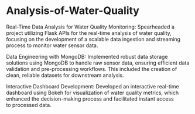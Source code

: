 # Analysis-of-Water-Quality
Real-Time Data Analysis for Water Quality Monitoring: Spearheaded a project utilizing Flask APIs for the real-time analysis of water quality, focusing on the development of a scalable data ingestion and streaming process to monitor water sensor data.

Data Engineering with MongoDB: Implemented robust data storage solutions using MongoDB to handle raw sensor data, ensuring efficient data validation and pre-processing workflows. This included the creation of clean, reliable datasets for downstream analysis.

Interactive Dashboard Development: Developed an interactive real-time dashboard using Bokeh for visualization of water quality metrics, which enhanced the decision-making process and facilitated instant access to processed data.
